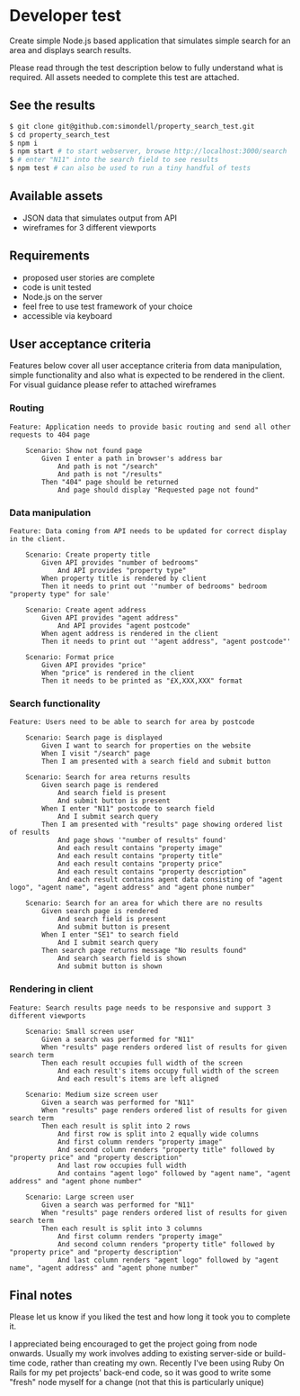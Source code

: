 # Developer test
Create simple Node.js based application that simulates simple search for an area and displays search results.
&nbsp;

Please read through the test description below to fully understand what is required. All assets needed to complete this test are attached.

## See the results

```bash
$ git clone git@github.com:simondell/property_search_test.git
$ cd property_search_test
$ npm i
$ npm start # to start webserver, browse http://localhost:3000/search
$ # enter "N11" into the search field to see results
$ npm test # can also be used to run a tiny handful of tests
```


## Available assets
- JSON data that simulates output from API
- wireframes for 3 different viewports

## Requirements
- proposed user stories are complete
- code is unit tested
- Node.js on the server
- feel free to use test framework of your choice
- accessible via keyboard

## User acceptance criteria
Features below cover all user acceptance criteria from data manipulation, simple functionality and also what is expected to be rendered in the client. For visual guidance please refer to attached wireframes
### Routing
```gherkin
Feature: Application needs to provide basic routing and send all other requests to 404 page

    Scenario: Show not found page
        Given I enter a path in browser's address bar
            And path is not "/search"
            And path is not "/results"
        Then "404" page should be returned
            And page should display "Requested page not found"
```
### Data manipulation
```gherkin
Feature: Data coming from API needs to be updated for correct display in the client.

    Scenario: Create property title
        Given API provides "number of bedrooms"
            And API provides "property type"
        When property title is rendered by client
        Then it needs to print out '"number of bedrooms" bedroom "property type" for sale'

    Scenario: Create agent address
        Given API provides "agent address"
            And API provides "agent postcode"
        When agent address is rendered in the client
        Then it needs to print out '"agent address", "agent postcode"'

    Scenario: Format price
        Given API provides "price"
        When "price" is rendered in the client
        Then it needs to be printed as "£X,XXX,XXX" format
```
### Search functionality
```gherkin
Feature: Users need to be able to search for area by postcode

    Scenario: Search page is displayed
        Given I want to search for properties on the website
        When I visit "/search" page
        Then I am presented with a search field and submit button

    Scenario: Search for area returns results
        Given search page is rendered
            And search field is present
            And submit button is present
        When I enter "N11" postcode to search field
            And I submit search query
        Then I am presented with "results" page showing ordered list of results
            And page shows '"number of results" found'
            And each result contains "property image"
            And each result contains "property title"
            And each result contains "property price"
            And each result contains "property description"
            And each result contains agent data consisting of "agent logo", "agent name", "agent address" and "agent phone number"

    Scenario: Search for an area for which there are no results
        Given search page is rendered
            And search field is present
            And submit button is present
        When I enter "SE1" to search field
            And I submit search query
        Then search page returns message "No results found"
            And search search field is shown
            And submit button is shown
```
### Rendering in client
```gherkin
Feature: Search results page needs to be responsive and support 3 different viewports

    Scenario: Small screen user
        Given a search was performed for "N11"
        When "results" page renders ordered list of results for given search term
        Then each result occupies full width of the screen
            And each result's items occupy full width of the screen
            And each result's items are left aligned

    Scenario: Medium size screen user
        Given a search was performed for "N11"
        When "results" page renders ordered list of results for given search term
        Then each result is split into 2 rows
            And first row is split into 2 equally wide columns
            And first column renders "property image"
            And second column renders "property title" followed by "property price" and "property description"
            And last row occupies full width
            And contains "agent logo" followed by "agent name", "agent address" and "agent phone number"

    Scenario: Large screen user
        Given a search was performed for "N11"
        When "results" page renders ordered list of results for given search term
        Then each result is split into 3 columns
            And first column renders "property image"
            And second column renders "property title" followed by "property price" and "property description"
            And last column renders "agent logo" followed by "agent name", "agent address" and "agent phone number"
```

## Final notes
Please let us know if you liked the test and how long it took you to complete it.

I appreciated being encouraged to get the project going from node onwards. Usually my work involves adding to existing server-side or build-time code, rather than creating my own. Recently I've been using Ruby On Rails for my pet projects' back-end code, so it was good to write some "fresh" node myself for a change (not that this is particularly unique)
